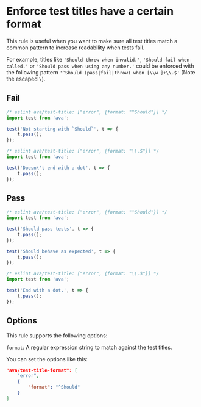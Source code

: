 # Enforce test titles have a certain format

This rule is useful when you want to make sure all test titles match a common pattern to increase readability when tests fail.

For example, titles like `'Should throw when invalid.'`, `'Should fail when called.'` or `'Should pass when using any number.'` could be enforced with the following pattern `'^Should (pass|fail|throw) when [\\w ]+\\.$'` (Note the escaped `\`).


## Fail

```js
/* eslint ava/test-title: ["error", {format: "^Should"}] */
import test from 'ava';

test('Not starting with `Should`', t => {
	t.pass();
});
```

```js
/* eslint ava/test-title: ["error", {format: "\\.$"}] */
import test from 'ava';

test('Doesn\'t end with a dot', t => {
	t.pass();
});
```


## Pass

```js
/* eslint ava/test-title: ["error", {format: "^Should"}] */
import test from 'ava';

test('Should pass tests', t => {
	t.pass();
});

test('Should behave as expected', t => {
	t.pass();
});
```

```js
/* eslint ava/test-title: ["error", {format: "\\.$"}] */
import test from 'ava';

test('End with a dot.', t => {
	t.pass();
});
```


## Options

This rule supports the following options:

`format`: A regular expression string to match against the test titles.

You can set the options like this:

```json
"ava/test-title-format": [
	"error",
	{
		"format": "^Should"
	}
]
```

